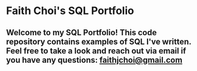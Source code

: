 # Faith Choi's SQL Portfolio

## Welcome to my SQL Portfolio! This code repository contains examples of SQL I've written. Feel free to take a look and reach out via email if you have any questions: faithjchoi@gmail.com
